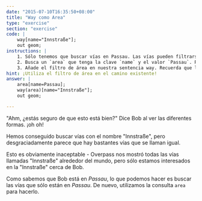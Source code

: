 ```yaml
---
date: "2015-07-10T16:35:50+08:00"
title: "Way como Area"
type: "exercise"
section: "exercise"
code: | 
    way[name="Innstraße"];
    out geom;
instructions: |
    1. Sólo tenemos que buscar vías en Passau. Las vías pueden filtrarse por zonas del mismo modo que los nodos.
    2. Busca un `area` que tenga la clave `name` y el valor `Passau`. Recuerda que nuestra área debe colocarse antes de nuestra consulta de camino, de lo contrario el `area` no _fluirá_ al filtro de camino.
    3. Añade el filtro de área en nuestra sentencia way. Recuerda que los nodos se filtran por área con la forma `node(area);`.
hint: ¡Utiliza el filtro de área en el camino existente!
answer: |
    area[name=Passau];
    way(area)[name="Innstraße"];
    out geom;

---
```


"Ahm, ¿estás seguro de que esto está bien?" Dice Bob al ver las diferentes formas. ¡oh oh!

Hemos conseguido buscar vías con el nombre "Innstraße", pero desgraciadamente parece que hay bastantes vías que se llaman igual.

Esto es obviamente inaceptable - Overpass nos mostró todas las vías llamadas "Innstraße" alrededor del mundo, pero sólo estamos interesados en la "Innstraße" cerca de Bob.

Como sabemos que Bob está en _Passau_, lo que podemos hacer es buscar las vías que sólo están en _Passau_. De nuevo, utilizamos la consulta `area` para hacerlo.
